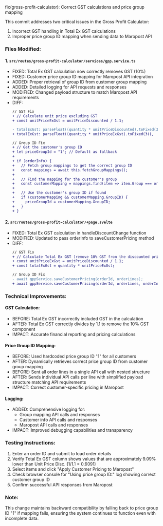 fix(gross-profit-calculator): Correct GST calculations and price group mapping

This commit addresses two critical issues in the Gross Profit Calculator:
1. Incorrect GST handling in Total Ex GST calculations
2. Improper price group ID mapping when sending data to Maropost API

### Files Modified:

#### 1. `src/routes/gross-profit-calculator/services/gpp.service.ts`
   - FIXED: Total Ex GST calculation now correctly removes GST (10%)
   - FIXED: Customer price group ID mapping for Maropost API integration
   - ADDED: Proper retrieval of group ID from customer group mapping
   - ADDED: Detailed logging for API requests and responses
   - MODIFIED: Changed payload structure to match Maropost API requirements
   - DIFF:
     ```diff
     // GST Fix
     + // Calculate unit price excluding GST
     + const unitPriceExGst = unitPriceDiscounted / 1.1;
     
     - totalExGst: parseFloat((quantity * unitPriceDiscounted).toFixed(3)),
     + totalExGst: parseFloat((quantity * unitPriceExGst).toFixed(3)),
     
     // Group ID Fix
     + // Get the customer's group ID
     + let priceGroupId = "1"; // Default as fallback
     + 
     + if (orderInfo) {
     +   // Fetch group mappings to get the correct group ID
     +   const mappings = await this.fetchGroupMappings();
     +   
     +   // Find the mapping for the customer's group
     +   const customerMapping = mappings.find(item => item.Group === orderInfo.customerGroup);
     +   
     +   // Use the customer's group ID if found
     +   if (customerMapping && customerMapping.GroupID) {
     +     priceGroupId = customerMapping.GroupID;
     +   }
     + }
     ```

#### 2. `src/routes/gross-profit-calculator/+page.svelte`
   - FIXED: Total Ex GST calculation in handleDiscountChange function
   - MODIFIED: Updated to pass orderInfo to saveCustomerPricing method
   - DIFF:
     ```diff
     // GST Fix
     + // Calculate Total Ex GST (remove 10% GST from the discounted price)
     + const unitPriceExGst = unitPriceDiscounted / 1.1;
     + const totalExGst = quantity * unitPriceExGst;
     
     // Group ID Fix
     - await gppService.saveCustomerPricing(orderId, orderLines);
     + await gppService.saveCustomerPricing(orderId, orderLines, orderInfo);
     ```

### Technical Improvements:

#### GST Calculation:
- BEFORE: Total Ex GST incorrectly included GST in the calculation
- AFTER: Total Ex GST correctly divides by 1.1 to remove the 10% GST component
- IMPACT: Accurate financial reporting and pricing calculations

#### Price Group ID Mapping:
- BEFORE: Used hardcoded price group ID "1" for all customers
- AFTER: Dynamically retrieves correct price group ID from customer group mapping
- BEFORE: Sent all order lines in a single API call with nested structure
- AFTER: Sends individual API calls per line with simplified payload structure matching API requirements
- IMPACT: Correct customer-specific pricing in Maropost

#### Logging:
- ADDED: Comprehensive logging for:
  - Group mapping API calls and responses
  - Customer info API calls and responses
  - Maropost API calls and responses
- IMPACT: Improved debugging capabilities and transparency

### Testing Instructions:
1. Enter an order ID and submit to load order details
2. Verify Total Ex GST column shows values that are approximately 9.09% lower than Unit Price Disc. (1/1.1 = 0.9091)
3. Select items and click "Apply Customer Pricing to Maropost"
4. Check browser console for "Using price group ID:" log showing correct customer group ID
5. Confirm successful API responses from Maropost

### Note:
This change maintains backward compatibility by falling back to price group ID "1" if mapping fails, ensuring the system continues to function even with incomplete data. 